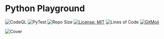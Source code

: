 # Python Playground

![CodeQL](https://github.com/UltiRequiem/python/workflows/CodeQL/badge.svg)
![PyTest](https://github.com/UltiRequiem/UltiVim/actions/workflows/PyTest.yml/badge.svg)
![Repo Size](https://img.shields.io/github/repo-size/ultirequiem/python?style=flat-square&label=Repo)
[![License: MIT](https://img.shields.io/badge/License-MIT-blue.svg)](https://opensource.org/licenses/MIT)
![Lines of Code](https://img.shields.io/tokei/lines/github.com/UltiRequiem/python?color=blue&label=Total%20Lines)
[![GitMoji](https://img.shields.io/badge/Gitmoji-%F0%9F%8E%A8%20-FFDD67.svg)](https://gitmoji.dev)

![Cover](https://i.imgur.com/h9R7o2k.png)
